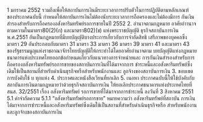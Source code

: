1 มกราคม 2552 รวมถึงเพื่อให้สถาบันการเงินมีระยะเวลาการปรับตัวในการปฏิบัติตามหลักเกณฑ์
ของประกาศฉบับนี้
กำหนดให้สถาบันการเงินไม่ต้องนับระยะเวลาการถือครองและไม่ต้องมีการ
กันเงินสํารองสําหรับการถือครองอสังหาริมทรัพย์รอการขายในปี 2552
2. อ่านาจตามกฎหมาย
อาศัยอำานาจตามความในมาตรา80(2)(ก) และมาตรา802)(ข) แห่งพระราชบัญญัติ
ธุรกิจสถาบันการเงิน พ.ศ.2551 อันเป็นกฎหมายที่มีบทบัญญัติบางประการเกี่ยวกับการจำกัดสิทธิ
เสรีภาพของบุคคลซึ่งมาตรา 29 อันประกอบกับมาตรา 31 มาตรา 33 มาตรา 36 มาตรา 39 มาตรา 41
และมาตรา 43 ของรัฐธรรมนูญแห่งราชอาณาจักรไทยบัญญัติให้กระทำได้โดยอาศัยอำนาจตาม
บทบัญญัติแห่งกฎหมาย ธนาคารแห่งประเทศไทยออกข้อกำหนดเกี่ยวกับแนวทางการจำหน่ายและ
การกันเงินสํารองสําหรับการถือครองอสังหาริมทรัพย์รอการขายของสถาบันการเงินที่ได้มาจากการ
ชำระหนี้และอสังหาริมทรัพย์ซึ่งเดิมใช้เป็นสถานที่สำหรับดำเนินธุรกิจหรือสำหรับพนักงานและ
ลูกจ้างของสถาบันการเงิน
3. ขอบเขตการบังคับใช้
บ
ทุกแห่ง
4. ประกาศและหนังสือเวียนที่ยกเลิก
5. เนอหา
ประกาศฉบับนี้ให้ใช้บังคับกับสถาบันการเงินตามกฎหมายว่าด้วยธุรกิจสถาบันการเงิน
ให้ยกเลิกประกาศธนาคารแห่งประเทศไทยที่ สนส. 32/2551 เรื่อง อสังหาริมทรัพย์
รอการขายที่ได้มาจากการชำระหนี้ ลงวันที่ 3 สิงหาคม 2551
5.1 คำจํากัดความ
5.1.1 “อสังหาริมทรัพย์รอการขาย” หมายความว่า อสังหาริมทรัพย์ที่สถาบัน
การเงินได้มาจากการชำระหนี้และอสังหาริมทรัพย์ซึ่งเดิมใช้เป็นสถานที่สำหรับดำเนินธุรกิจหรือ
สําหรับพนักงานและลูกจ้างของสถาบันการเงิน
